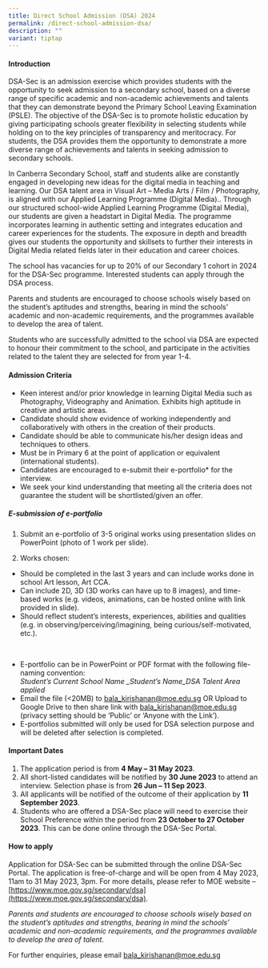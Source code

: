 ```yaml
---
title: Direct School Admission (DSA) 2024
permalink: /direct-school-admission-dsa/
description: ""
variant: tiptap
---
```

#### Introduction

DSA-Sec is an admission exercise which provides students with the opportunity to seek admission to a secondary school, based on a diverse range of specific academic and non-academic achievements and talents that they can demonstrate beyond the Primary School Leaving Examination (PSLE). The objective of the DSA-Sec is to promote holistic education by giving participating schools greater flexibility in selecting students while holding on to the key principles of transparency and meritocracy. For students, the DSA
provides them the opportunity to demonstrate a more diverse range of achievements and talents in seeking admission to secondary schools.

In Canberra Secondary School, staff and students alike are constantly engaged in developing new ideas for the digital media in teaching and learning. Our DSA talent area in Visual Art – Media Arts / Film / Photography, is aligned with our Applied Learning Programme (Digital Media).. Through our structured school-wide Applied Learning Programme (Digital Media), our students are given a headstart in Digital Media. The programme incorporates learning in authentic setting and integrates education and career experiences for the students. The exposure in depth and breadth gives our students the opportunity and skillsets to further their interests in Digital Media related fields later in their education and career choices.

The school has vacancies for up to 20% of our Secondary 1 cohort in 2024 for the DSA-Sec programme. Interested students can apply through the DSA process.

Parents and students are encouraged to choose schools wisely based on the student’s aptitudes and strengths, bearing in mind the schools’ academic and non-academic requirements, and the programmes available to develop the area of talent.

Students who are successfully admitted to the school via DSA are expected to honour their commitment to the school, and participate in the activities related to the talent they are selected for from year 1-4.

#### Admission Criteria
* Keen interest and/or prior knowledge in learning Digital Media such as Photography, Videography and Animation. Exhibits high aptitude in creative and artistic areas.
* Candidate should show evidence of working independently and collaboratively with others in the creation of their products.
* Candidate should be able to communicate his/her design ideas and techniques to others.
* Must be in Primary 6 at the point of application or equivalent (international students).
* Candidates are encouraged to e-submit their e-portfolio* for the interview.
* We seek your kind understanding that meeting all the criteria does not guarantee the student will be shortlisted/given an offer.

##### E-submission of e-portfolio
1. Submit an e-portfolio of 3-5 original works using presentation slides on PowerPoint (photo of 1 work per slide).

2. Works chosen:
* Should be completed in the last 3 years and can include works done in school Art lesson, Art CCA.
* Can include 2D, 3D (3D works can have up to 8 images), and time-based works (e.g. videos, animations, can be hosted online with link provided in slide).
* Should reflect student’s interests, experiences, abilities and qualities (e.g. in observing/perceiving/imagining, being curious/self-motivated, etc.).
<br>

* E-portfolio can be in PowerPoint or PDF format with the following file-naming convention: <br>*Student’s Current School Name _Student’s Name_DSA Talent Area applied*
* Email the file (&lt;20MB) to bala_kirishanan@moe.edu.sg OR Upload to Google Drive to then share link
with bala_kirishanan@moe.edu.sg (privacy setting should be ‘Public’ or ‘Anyone with the Link’).
* E-portfolios submitted will only be used for DSA selection purpose and will be deleted after selection is completed.

#### Important Dates
1. The application period is from **4 May – 31 May 2023**.
2. All short-listed candidates will be notified by **30 June 2023** to attend an interview.
Selection phase is from **26 Jun – 11 Sep 2023**.
3. All applicants will be notified of the outcome of their application by **11 September 2023**.
4. Students who are offered a DSA-Sec place will need to exercise their School Preference within the period from **23 October to 27 October 2023**. This can be done online through the DSA-Sec Portal.

#### How to apply
Application for DSA-Sec can be submitted through the online DSA-Sec Portal. The application is free-of-charge and will be open from 4 May 2023, 11am to 31 May 2023, 3pm. For more details, please refer to MOE website – [https://www.moe.gov.sg/secondary/dsa](https://www.moe.gov.sg/secondary/dsa).

*Parents and students are encouraged to choose schools wisely based on the student’s aptitudes and strengths, bearing in mind the schools’ academic and non-academic requirements, and the programmes available to develop the area of talent.*

For further enquiries, please email bala_kirishanan@moe.edu.sg